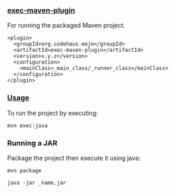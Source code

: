 ### [exec-maven-plugin](https://www.mojohaus.org/exec-maven-plugin/index.html)

For running the packaged Maven project.  

```
<plugin>
  <groupId>org.codehaus.mojo</groupId>
  <artifactId>exec-maven-plugin</artifactId>
  <version>x.y.z</version>
  <configuration>
    <mainClass>_main_class/_runner_class</mainClass>
  </configuration>
</plugin>
```

### [Usage](https://www.mojohaus.org/exec-maven-plugin/usage.html)

To run the project by executing:  
```
mvn exec:java
```

### Running a JAR

Package the project then execute it using java:
```
mvn package

java -jar _name.jar
```